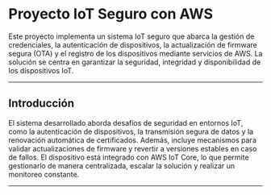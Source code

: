 # Proyecto IoT Seguro con AWS

Este proyecto implementa un sistema IoT seguro que abarca la gestión de credenciales, la autenticación de dispositivos, la actualización de firmware segura (OTA) y el registro de los dispositivos mediante servicios de AWS. La solución se centra en garantizar la seguridad, integridad y disponibilidad de los dispositivos IoT.

---

## Introducción

El sistema desarrollado aborda desafíos de seguridad en entornos IoT, como la autenticación de dispositivos, la transmisión segura de datos y la renovación automática de certificados.
Además, incluye mecanismos para validar actualizaciones de firmware y revertir a versiones estables en caso de fallos. El dispositivo está integrado con AWS IoT Core, lo que permite gestionarlo de manera centralizada, escalar la solución y realizar un monitoreo constante.

---
